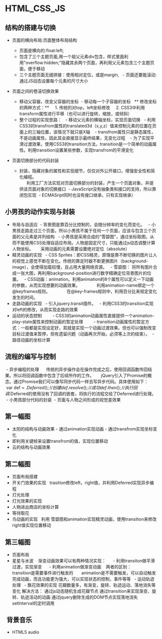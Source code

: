 # HTML_CSS_JS
## 结构的搭建与切换
- 页面的横向布局:页面整体布局结构
  - 页面是横向的:float:left;
  - 包含了三个主题页面,用一个祖父元素div包含，样式里面利用"overflow:hidden;"隐藏其余两个页面，再利用父元素包含三个主题页面，便于移动
  - 三个主题页面无缝拼接：使用相对定位，或是margin,
  - 页面还要能滚动:通过JS动态设置每个元素的尺寸大小  
  
- 页面之间的卷滚切换效果
  - 移动父容器，改变父容器的坐标
  - 移动每一个子容器的坐标
   ** 修改坐标的两种方式：**
     1. 传统的对top，left坐标修改
     2. CSS3中利用transform属性进行平移（也可以进行旋转，缩放，或倾斜）
  - 整个过程的实现思路：
    - 移动父元素的横轴坐标，实现页面切换
    - 利用CSS3的transfrom属性的translated3d（x,y,z）值来控制元素的位置在页面上的三轴位置，该情况下就只是X轴
    - transfrom属性只是静态属性，不是动画属性，因此其会直接显示最终结果，无变化过程
    - 为了实现平滑过渡效果，使用CSS3的transition方法，transition是一个简单的动画属性。利用transition设置某些参数，实现transfrom的平滑变化
- 页面切换部分的代码封装
  - 封装，隐藏对象的属性和实现细节，仅仅对外公开接口，增强安全性和简化编程。 <br>
         利用工厂方法实现对页面切换部分的封装，产生一个页面对象，并提供该页面对象的切换接口
  - JavaScript没有抽象类和接口的支持，所以靠闭包实现
  - ECMASript同时也没有接口继承，只有实现继承）
## 小男孩的动作实现与封装

 - 布局与自适应
   - 背景图是靠百分比控制的，会随分辨率的变化而变化。
   - 小男孩走路走过三个页面，所以小男孩不属于任何一个页面，应该与包含三个页面的父元素是并列结构
   - 小男孩是采用合成的"雪碧图"，通过坐标取图，从而不能使用CSS处理自适应布局。人物是固定尺寸，只能通过js动态调整计算人物坐标。
      采用动画的元素需要设置绝对定位（absolute）
 - 精灵动画的实现
   - CSS Sprites：即CSS精灵，原理是靠不断切换的图片让人的视觉上感觉不断在变化。传统的靠定时器不断更换图片（background-image），会使得加载较慢，且占用大量网络资源。
   - 雪碧图： 将所有图片合成一张大图，再利用background-position进行数字精确定位背景图片的位置。
   - CSS动画：animation。利用animation的8个属性可以定义一下动画的参数，从而实现想要的动画效果。
              利用animation-name绑定一个@keyframes规则。
              在@key-frames规则中，利用百分比来规定变化发生的时间。
 - 走路动画的实现
   - 引入jquery.transit插件。
   - 利用CSS3的transition实现对left的修改，从而实现走路的效果
 - 运动的状态控制
         - CSS3的animation动画属性直接提供一个animation-play-state属性来控制动画的暂定处理
         - transition动画属性的暂定方式：一般都是实现设定好，其就是实现一个动画过渡效果。但也可以强制改变目标过渡值来暂停，但有遗留问题（动画再次开始，必须等上次的结束）。
  - 路径动画的坐标计算
  
  
## 流程的编写与控制
  - 异步编程的处理
      传统的异步操作会在操作完成之后，使用回调函数传回结果。所以将回调函数中包含了后续所作的工作。
      jQuery引入了Promise的概念。通过Promise我们可以像写同步代码一样去写异步代码。具体使用如下：
      var def = $.Deferred();//创建
      def.resolve();//成功
      def.then();   //执行回调
      $.Deferred的使用没有了回调的嵌套，将执行的流程交给了Deferred进行处理。
  - 小男孩部分代码的封装
  - 页面与人物之间形成的视觉差效果
  
  
## 第一幅图
- 太阳的结构与动画效果
- 通过animation实现动画
- 通过transfrom实现坐标变化
- 即利用关键帧来设置transfrom的值，实现位置移动
- 云的结构与动画效果
   
   
## 第二幅图
- 页面布局搭建
- 开关门效果的实现
   trasition修改left，right值，并利用Deferred实现异步编程
- 灯光处理
- 灯光效果的实现
- 人物进出商店的坐标计算
- 等待取花
- 鸟动画的实现
   利用 雪碧图和animation实现精灵动画，使用transition来修改right值实现位置移动
## 第三幅图
- 页面布局
- 星星与水波
    渐变动画效果可以有两种情况实现：
      - 利用transiton做平滑过渡，实现渐变
      - 利用animation做渐变动画
    两者的区别：
       transition是需要事件进行触发的
       animation是不需要触发，可以自动触发完成动画，而且功能更为强大，可以实现状态的控制，事件等等
   - 运动轨迹处理
   - 飘花效果的实现
 花瓣数量多，有渐变，旋转、轨迹运动、落地消失等变化
 解决方法：
 通过js动态随机生成花瓣节点
 通过transition来实现渐变、旋转、轨迹活动的动画
 通过jquery删除生成的DOM节点实现落地消失
 setInterval的定时调用
##  背景音乐
- HTML5 audio
